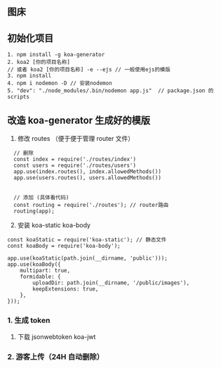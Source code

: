 ## 图床

## 初始化项目

```
1. npm install -g koa-generator
2. koa2 [你的项目名称]
// 或者 koa2 [你的项目名称] -e --ejs // 一般使用ejs的模版
3. npm install
4. npm i nodemon -D // 安装nodemon
5. "dev": "./node_modules/.bin/nodemon app.js"  // package.json 的scripts
```

## 改造 koa-generator 生成好的模版

1. 修改 routes （便于便于管理 router 文件）

```
  // 删除
  const index = require('./routes/index')
  const users = require('./routes/users')
  app.use(index.routes(), index.allowedMethods())
  app.use(users.routes(), users.allowedMethods())


  // 添加 (具体看代码)
  const routing = require('./routes'); // router路由
  routing(app);

```

2. 安装 koa-static koa-body

```
const koaStatic = require('koa-static'); // 静态文件
const koaBody = require('koa-body');

app.use(koaStatic(path.join(__dirname, 'public')));
app.use(koaBody({
    multipart: true,
    formidable: {
        uploadDir: path.join(__dirname, '/public/images'),
        keepExtensions: true,
    },
}));

```

### 1. 生成 token

1. 下载 jsonwebtoken koa-jwt

### 2. 游客上传（24H 自动删除）

